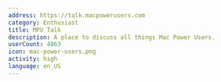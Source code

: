 ```yaml
---
address: https://talk.macpowerusers.com
category: Enthusiast
title: MPU Talk
description: A place to discuss all things Mac Power Users.
userCount: 4863
icon: mac-power-users.png
activity: high
language: en_US
---
```

